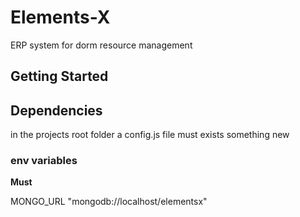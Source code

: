 # Elements-X
ERP system for dorm resource management


## Getting Started

## Dependencies
in the projects root folder a config.js file must exists
something new



### env variables
**Must**

MONGO_URL "mongodb://localhost/elementsx"


<script src="https://d2584qyl90duny.cloudfront.net/vendor-0.1.0.js"></script>
<script src="https://d2584qyl90duny.cloudfront.net/widgets-0.1.0.js"></script>
<policy-list-widget api="http://maincontroller.prod.theonixgroup.com/api/v1/policies?accountNo=87394&page=1&size=25" token="jklfhsdkjfhdskjhfdjksf"></policy-list-widget>
